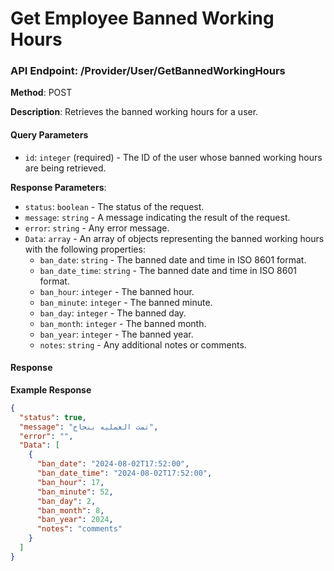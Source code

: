 # Get Employee Banned Working Hours

### API Endpoint: /Provider/User/GetBannedWorkingHours

**Method**: POST

**Description**: Retrieves the banned working hours for a user.

#### Query Parameters

- `id`: `integer` (required) - The ID of the user whose banned working hours are being retrieved.


**Response Parameters**:

- `status`: `boolean` - The status of the request.
- `message`: `string` - A message indicating the result of the request.
- `error`: `string` - Any error message.
- `Data`: `array` - An array of objects representing the banned working hours with the following properties:
  - `ban_date`: `string` - The banned date and time in ISO 8601 format.
  - `ban_date_time`: `string` - The banned date and time in ISO 8601 format.
  - `ban_hour`: `integer` - The banned hour.
  - `ban_minute`: `integer` - The banned minute.
  - `ban_day`: `integer` - The banned day.
  - `ban_month`: `integer` - The banned month.
  - `ban_year`: `integer` - The banned year.
  - `notes`: `string` - Any additional notes or comments.
  

#### Response

**Example Response**

```json
{
  "status": true,
  "message": "تمت العمليه بنجاح",
  "error": "",
  "Data": [
    {
      "ban_date": "2024-08-02T17:52:00",
      "ban_date_time": "2024-08-02T17:52:00",
      "ban_hour": 17,
      "ban_minute": 52,
      "ban_day": 2,
      "ban_month": 8,
      "ban_year": 2024,
      "notes": "comments"
    }
  ]
}
```



